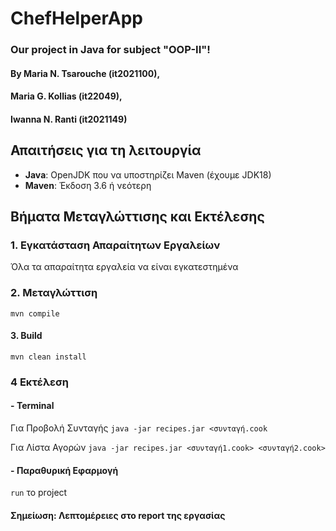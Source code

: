 # ChefHelperApp

### Our project in Java for subject **"OOP-II"**!
#### By Maria N. Tsarouche (it2021100),
#### Maria G. Kollias (it22049),
#### Iwanna N. Ranti (it2021149)

## Απαιτήσεις για τη λειτουργία
- **Java**: OpenJDK που να υποστηρίζει Maven (έχουμε JDK18)
- **Maven**: Έκδοση 3.6 ή νεότερη

## Βήματα Μεταγλώττισης και Εκτέλεσης

### 1. Εγκατάσταση Απαραίτητων Εργαλείων
Όλα τα απαραίτητα εργαλεία να είναι εγκατεστημένα

### 2. Μεταγλώττιση
`mvn compile`

#### 3. Build 
`mvn clean install`

### 4 Εκτέλεση
#### - **Terminal**
Για Προβολή Συνταγής `java -jar recipes.jar <συνταγή.cook`

Για Λίστα Αγορών `java -jar recipes.jar <συνταγή1.cook> <συνταγή2.cook>`

#### - **Παραθυρική Εφαρμογή** 
`run` το project

#### **Σημείωση:** Λεπτομέρειες στο report της εργασίας


